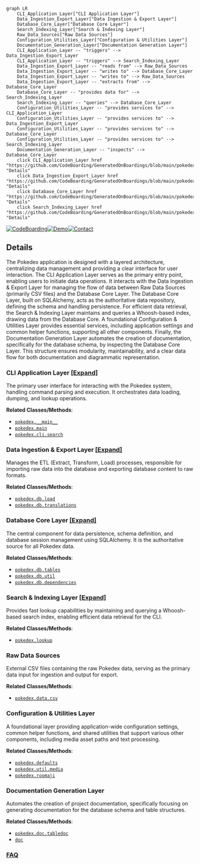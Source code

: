 ```mermaid
graph LR
    CLI_Application_Layer["CLI Application Layer"]
    Data_Ingestion_Export_Layer["Data Ingestion & Export Layer"]
    Database_Core_Layer["Database Core Layer"]
    Search_Indexing_Layer["Search & Indexing Layer"]
    Raw_Data_Sources["Raw Data Sources"]
    Configuration_Utilities_Layer["Configuration & Utilities Layer"]
    Documentation_Generation_Layer["Documentation Generation Layer"]
    CLI_Application_Layer -- "triggers" --> Data_Ingestion_Export_Layer
    CLI_Application_Layer -- "triggers" --> Search_Indexing_Layer
    Data_Ingestion_Export_Layer -- "reads from" --> Raw_Data_Sources
    Data_Ingestion_Export_Layer -- "writes to" --> Database_Core_Layer
    Data_Ingestion_Export_Layer -- "writes to" --> Raw_Data_Sources
    Data_Ingestion_Export_Layer -- "extracts from" --> Database_Core_Layer
    Database_Core_Layer -- "provides data for" --> Search_Indexing_Layer
    Search_Indexing_Layer -- "queries" --> Database_Core_Layer
    Configuration_Utilities_Layer -- "provides services to" --> CLI_Application_Layer
    Configuration_Utilities_Layer -- "provides services to" --> Data_Ingestion_Export_Layer
    Configuration_Utilities_Layer -- "provides services to" --> Database_Core_Layer
    Configuration_Utilities_Layer -- "provides services to" --> Search_Indexing_Layer
    Documentation_Generation_Layer -- "inspects" --> Database_Core_Layer
    click CLI_Application_Layer href "https://github.com/CodeBoarding/GeneratedOnBoardings/blob/main/pokedex/CLI_Application_Layer.md" "Details"
    click Data_Ingestion_Export_Layer href "https://github.com/CodeBoarding/GeneratedOnBoardings/blob/main/pokedex/Data_Ingestion_Export_Layer.md" "Details"
    click Database_Core_Layer href "https://github.com/CodeBoarding/GeneratedOnBoardings/blob/main/pokedex/Database_Core_Layer.md" "Details"
    click Search_Indexing_Layer href "https://github.com/CodeBoarding/GeneratedOnBoardings/blob/main/pokedex/Search_Indexing_Layer.md" "Details"
```

[![CodeBoarding](https://img.shields.io/badge/Generated%20by-CodeBoarding-9cf?style=flat-square)](https://github.com/CodeBoarding/GeneratedOnBoardings)[![Demo](https://img.shields.io/badge/Try%20our-Demo-blue?style=flat-square)](https://www.codeboarding.org/demo)[![Contact](https://img.shields.io/badge/Contact%20us%20-%20contact@codeboarding.org-lightgrey?style=flat-square)](mailto:contact@codeboarding.org)

## Details

The Pokedex application is designed with a layered architecture, centralizing data management and providing a clear interface for user interaction. The CLI Application Layer serves as the primary entry point, enabling users to initiate data operations. It interacts with the Data Ingestion & Export Layer for managing the flow of data between Raw Data Sources (primarily CSV files) and the Database Core Layer. The Database Core Layer, built on SQLAlchemy, acts as the authoritative data repository, defining the schema and handling persistence. For efficient data retrieval, the Search & Indexing Layer maintains and queries a Whoosh-based index, drawing data from the Database Core. A foundational Configuration & Utilities Layer provides essential services, including application settings and common helper functions, supporting all other components. Finally, the Documentation Generation Layer automates the creation of documentation, specifically for the database schema, by inspecting the Database Core Layer. This structure ensures modularity, maintainability, and a clear data flow for both documentation and diagrammatic representation.

### CLI Application Layer [[Expand]](./CLI_Application_Layer.md)
The primary user interface for interacting with the Pokedex system, handling command parsing and execution. It orchestrates data loading, dumping, and lookup operations.


**Related Classes/Methods**:

- <a href="https://github.com/veekun/pokedex/blob/master/pokedex/__main__.py" target="_blank" rel="noopener noreferrer">`pokedex.__main__`</a>
- <a href="https://github.com/veekun/pokedex/blob/master/pokedex/main.py" target="_blank" rel="noopener noreferrer">`pokedex.main`</a>
- <a href="https://github.com/veekun/pokedex/blob/master/pokedex/cli/search.py" target="_blank" rel="noopener noreferrer">`pokedex.cli.search`</a>


### Data Ingestion & Export Layer [[Expand]](./Data_Ingestion_Export_Layer.md)
Manages the ETL (Extract, Transform, Load) processes, responsible for importing raw data into the database and exporting database content to raw formats.


**Related Classes/Methods**:

- <a href="https://github.com/veekun/pokedex/blob/master/pokedex/db/load.py" target="_blank" rel="noopener noreferrer">`pokedex.db.load`</a>
- <a href="https://github.com/veekun/pokedex/blob/master/pokedex/db/translations.py" target="_blank" rel="noopener noreferrer">`pokedex.db.translations`</a>


### Database Core Layer [[Expand]](./Database_Core_Layer.md)
The central component for data persistence, schema definition, and database session management using SQLAlchemy. It is the authoritative source for all Pokedex data.


**Related Classes/Methods**:

- <a href="https://github.com/veekun/pokedex/blob/master/pokedex/db/tables.py" target="_blank" rel="noopener noreferrer">`pokedex.db.tables`</a>
- <a href="https://github.com/veekun/pokedex/blob/master/pokedex/db/util.py" target="_blank" rel="noopener noreferrer">`pokedex.db.util`</a>
- <a href="https://github.com/veekun/pokedex/blob/master/pokedex/db/dependencies.py" target="_blank" rel="noopener noreferrer">`pokedex.db.dependencies`</a>


### Search & Indexing Layer [[Expand]](./Search_Indexing_Layer.md)
Provides fast lookup capabilities by maintaining and querying a Whoosh-based search index, enabling efficient data retrieval for the CLI.


**Related Classes/Methods**:

- <a href="https://github.com/veekun/pokedex/blob/master/pokedex/lookup.py" target="_blank" rel="noopener noreferrer">`pokedex.lookup`</a>


### Raw Data Sources
External CSV files containing the raw Pokedex data, serving as the primary data input for ingestion and output for export.


**Related Classes/Methods**:

- <a href="https://github.com/veekun/pokedex/blob/master/pokedex/data/csv" target="_blank" rel="noopener noreferrer">`pokedex.data.csv`</a>


### Configuration & Utilities Layer
A foundational layer providing application-wide configuration settings, common helper functions, and shared utilities that support various other components, including media asset paths and text processing.


**Related Classes/Methods**:

- <a href="https://github.com/veekun/pokedex/blob/master/pokedex/defaults.py" target="_blank" rel="noopener noreferrer">`pokedex.defaults`</a>
- <a href="https://github.com/veekun/pokedex/blob/master/pokedex/util/media.py" target="_blank" rel="noopener noreferrer">`pokedex.util.media`</a>
- <a href="https://github.com/veekun/pokedex/blob/master/pokedex/roomaji.py" target="_blank" rel="noopener noreferrer">`pokedex.roomaji`</a>


### Documentation Generation Layer
Automates the creation of project documentation, specifically focusing on generating documentation for the database schema and table structures.


**Related Classes/Methods**:

- <a href="https://github.com/veekun/pokedex/blob/master/pokedex/doc/tabledoc.py" target="_blank" rel="noopener noreferrer">`pokedex.doc.tabledoc`</a>
- <a href="https://github.com/veekun/pokedex/blob/master/doc/conf.py" target="_blank" rel="noopener noreferrer">`doc`</a>




### [FAQ](https://github.com/CodeBoarding/GeneratedOnBoardings/tree/main?tab=readme-ov-file#faq)